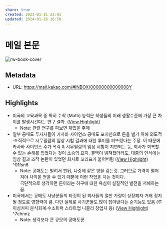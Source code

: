 ```yaml
---
share: true
created: 2023-01-11 23:01
updated: 2024-01-16 16:58
---
```


# 메일 본문

![rw-book-cover](https://t1.kakaocdn.net/kakaomail_static/cherry/img/svc/kakaomail_beta.png)

## Metadata
- URL: https://mail.kakao.com/#INBOX/00000000000008Y

## Highlights
- 미국의 교육과목 중 특히 수학 (Math) 능력은 학생들의 미래 생활수준에 가장 큰 차이를 발생시킨다는 연구 결과. ([View Highlight](https://read.readwise.io/read/01gpggwf45xq3g6g9e85nykcvd))
    - Note: 관련 연구를 파보면 재밌을 주제
- 일부 공매도 투자자들이 카사바 사이언스 공매도 포지션으로 돈을 벌기 위해 의도적·조직적으로 시무필람의 임상 시험 결과에 대한 루머를 퍼뜨렸다는 주장. 이 때문에 카사바 사이언스 주가 폭락 & 시무필람의 임상 시험이 지연되는 등, 회사가 회복할 수 없는 손해를 입었다는 것이 소송의 요지. 결백이 밝혀졌더라도, 대중의 인식에는 임상 결과 조작 논란이 있었던 회사로 꼬리표가 붙어버림 ([View Highlight](https://read.readwise.io/read/01gpgh8015q74gprac5pffbjyt)) ^01fsn6
    - Note: 공매도는 빌려서 판뒤, 나중에 같은 양을 갚는것. 그러므로 가격이 떨어져야 차익을 얻을 수 있기 때문에 이런 작업을 치는 것이다.  
      극단적으로 생각하면 돈이라는 허구에 대한 욕심이 실질적인 발전을 저해하는 꼴.
- 미국에서는 공매도 사냥꾼들의 타깃이 된 회사들의 절반 가량이 상장폐지·거래 정지될 정도로 영향력이 큼. 다만 실제로 사기꾼들도 많이 잡아낸다는 순기능도 있음 (루이싱커피 분식회계·수소트럭 스타트업 니콜라 창업자 등) ([View Highlight](https://read.readwise.io/read/01gpgh5fwp5f89pxps0xrgs1mr)) ^7chnnz
    - Note: 생각보다 큰 규모의 공매도꾼
